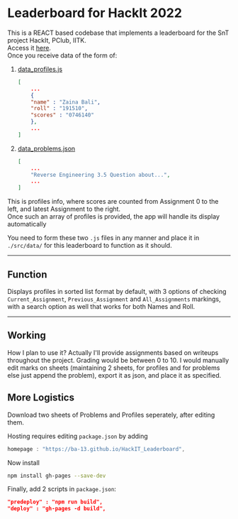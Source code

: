 # Leaderboard for HackIt 2022

This is a REACT based codebase that implements a leaderboard for the SnT project HackIt, PClub, IITK.  
Access it [here](https://ba-13.github.io/HackIT_Leaderboard).  
Once you receive data of the form of:

1. [data_profiles.js](./src/data/data_profiles.js)

    ```json
    [
        ...
        {
        "name" : "Zaina Bali",
        "roll" : "191510",
        "scores" : "0746140"
        },
        ...
    ]
    ```

2. [data_problems.json](./src/data/data_problems.js)

    ```json
    [
        ...
        "Reverse Engineering 3.5 Question about...",
        ...
    ]
    ```

This is profiles info, where scores are counted from Assignment 0 to the left, and latest Assignment to the right.  
Once such an array of profiles is provided, the app will handle its display automatically

You need to form these two `.js` files in any manner and place it in `./src/data/` for this leaderboard to function as it should.

---

## Function

Displays profiles in sorted list format by default, with 3 options of checking `Current_Assignment`, `Previous_Assignment` and `All_Assignments` markings, with a search option as well that works for both Names and Roll.

---

## Working

How I plan to use it?
Actually I'll provide assignments based on writeups throughout the project. Grading would be between 0 to 10. I would manually edit marks on sheets (maintaining 2 sheets, for profiles and for problems else just append the problem), export it as json, and place it as specified.

## More Logistics

Download two sheets of Problems and Profiles seperately, after editing them.  


Hosting requires editing `package.json` by adding

```js
homepage : "https://ba-13.github.io/HackIT_Leaderboard",
```

Now install

```bash
npm install gh-pages --save-dev
```

Finally, add 2 scripts in `package.json`:

```json
"predeploy" : "npm run build",
"deploy" : "gh-pages -d build",
```
